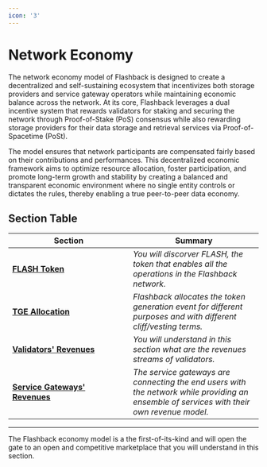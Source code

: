 ```yaml
---
icon: '3'
---
```


# Network Economy

The network economy model of Flashback is designed to create a decentralized and self-sustaining ecosystem that incentivizes both storage providers and service gateway operators while maintaining economic balance across the network. At its core, Flashback leverages a dual incentive system that rewards validators for staking and securing the network through Proof-of-Stake (PoS) consensus while also rewarding storage providers for their data storage and retrieval services via Proof-of-Spacetime (PoSt).

The model ensures that network participants are compensated fairly based on their contributions and performances. This decentralized economic framework aims to optimize resource allocation, foster participation, and promote long-term growth and stability by creating a balanced and transparent economic environment where no single entity controls or dictates the rules, thereby enabling a true peer-to-peer data economy.

## Section Table

<table><thead><tr><th width="227">Section</th><th>Summary</th></tr></thead><tbody><tr><td><a href="neph-token.md"><strong>FLASH Token</strong></a></td><td><em>You will discorver FLASH, the token that enables all the operations in the Flashback network.</em></td></tr><tr><td><a href="tge-allocation.md"><strong>TGE Allocation</strong></a></td><td><em>Flashback allocates the token generation event for different purposes and with different cliff/vesting terms.</em></td></tr><tr><td><a href="validators-revenues.md"><strong>Validators' Revenues</strong></a></td><td><em>You will understand in this section what are the revenues streams of validators.</em></td></tr><tr><td><a href="services-revenues.md"><strong>Service Gateways' Revenues</strong></a></td><td><em>The service gateways are connecting the end users with the network while providing an ensemble of services with their own revenue model.</em></td></tr></tbody></table>

***

The Flashback economy model is a the first-of-its-kind and will open the gate to an open and competitive marketplace that you will understand in this section.
